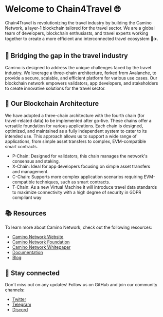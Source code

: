 # Welcome to Chain4Travel 🌐
Chain4Travel is revolutionizing the travel industry by building the Camino Network, a layer-1 blockchain tailored for the travel sector. We are a global team of developers, blockchain enthusiasts, and travel experts working together to create a more efficient and interconnected travel ecosystem 🧳✈️.

## 🌉 Bridging the gap in the travel industry
Camino is designed to address the unique challenges faced by the travel industry. We leverage a three-chain architecture, forked from Avalanche, to provide a secure, scalable, and efficient platform for various use cases. Our blockchain network empowers validators, app developers, and stakeholders to create innovative solutions for the travel sector.

## 🚀 Our Blockchain Architecture
We have adopted a three-chain architecture with the fourth chain (for travel-related data) to be implemented after go-live. These chains offer a versatile foundation for various applications. Each chain is designed, optimized, and maintained as a fully independent system to cater to its intended use. This approach allows us to support a wide range of applications, from simple asset transfers to complex, EVM-compatible smart contracts.

* P-Chain: Designed for validators, this chain manages the network's consensus and staking.
* X-Chain: Ideal for app developers focusing on simple asset transfers and management.
* C-Chain: Supports more complex application scenarios requiring EVM-compatible techniques, such as smart contracts.
* T-Chain: As a new Virtual Machine it will introduce travel data standards to maximize connectivity with a high degree of security in GDPR compliant way

## 📚 Resources
To learn more about Camino Network, check out the following resources:

* [Camino Network Website](https://camino.network/)
* [Camino Network Foundation](https://foundation.camino.network/)
* [Camino Network Whitepaper](https://camino.network/static/docs/Camino_Network_Whitepaper.pdf#view=fit)
* [Documentation](https://docs.camino.network/)
* [Blog](https://chain4travel.com/news)

## 📣 Stay connected
Don't miss out on any updates! Follow us on GitHub and join our community channels:

* [Twitter](https://twitter.com/camino_network)
* [Telegram](https://t.me/camino_network)
* [Discord](https://discord.gg/camino)
